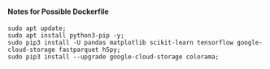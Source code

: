 #### Notes for Possible Dockerfile

```
sudo apt update;
sudo apt install python3-pip -y;
sudo pip3 install -U pandas matplotlib scikit-learn tensorflow google-cloud-storage fastparquet h5py;
sudo pip3 install --upgrade google-cloud-storage colorama;
```
